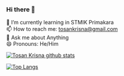 ### Hi there 👋

🌱 I’m currently learning in STMIK Primakara <br>
📫 How to reach me: tosankrisna@gmail.com <br>
💬 Ask me about Anything <br>
😄 Pronouns: He/Him <br>

<!--
**tosankrisna/tosankrisna** is a ✨ _special_ ✨ repository because its `README.md` (this file) appears on your GitHub profile.

Here are some ideas to get you started:

- 🔭 I’m currently working on ...
- 🌱 I’m currently learning ...
- 👯 I’m looking to collaborate on ...
- 🤔 I’m looking for help with ...
- 💬 Ask me about ...
- 📫 How to reach me: ...
- 😄 Pronouns: ...
- ⚡ Fun fact: ...
-->

[![Tosan Krisna github stats](https://github-readme-stats.vercel.app/api?username=tosankrisna)](https://github.com/tosankrisna/github-readme-stats)

[![Top Langs](https://github-readme-stats.vercel.app/api/top-langs/?username=tosankrisna)](https://github.com/tosankrisna/github-readme-stats)
